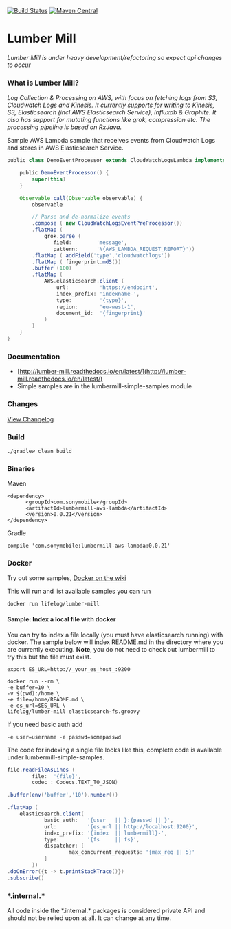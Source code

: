 [![Build Status](https://travis-ci.org/sonyxperiadev/lumber-mill.svg?branch=master)](https://travis-ci.org/sonyxperiadev/lumber-mill) [![Maven Central](https://maven-badges.herokuapp.com/maven-central/com.sonymobile/lumbermill-core/badge.svg)](https://maven-badges.herokuapp.com/maven-central/com.sonymobile/lumbermill-core)
# Lumber Mill

*Lumber Mill is under heavy development/refactoring so expect api changes to occur*

### What is Lumber Mill?
*Log Collection & Processing on AWS, with focus on fetching logs from S3, Cloudwatch Logs and Kinesis.
It currently supports for writing to Kinesis, S3, Elasticsearch (incl AWS Elasticsearch Service), Influxdb & Graphite. It also 
has support for mutating functions like grok, compression etc. The processing pipeline is based on RxJava.*


Sample AWS Lambda sample that receives events from Cloudwatch Logs and stores in AWS Elasticsearch Service.

```groovy
public class DemoEventProcessor extends CloudWatchLogsLambda implements EventProcessor {

    public DemoEventProcessor() {
        super(this)
    }

    Observable call(Observable observable) {
        observable

        // Parse and de-normalize events
        .compose ( new CloudWatchLogsEventPreProcessor())
        .flatMap (  
            grok.parse (
               field:        'message',
               pattern:      '%{AWS_LAMBDA_REQUEST_REPORT}'))
        .flatMap ( addField('type','cloudwatchlogs'))
        .flatMap ( fingerprint.md5())
        .buffer (100)
        .flatMap (
            AWS.elasticsearch.client (
                url:          'https://endpoint',
                index_prefix: 'indexname-',
                type:         '{type}',
                region:       'eu-west-1',
                document_id:  '{fingerprint}'
            )
        )
    }
}
```


### Documentation
* [http://lumber-mill.readthedocs.io/en/latest/](http://lumber-mill.readthedocs.io/en/latest/)
* Simple samples are in the lumbermill-simple-samples module

### Changes
[View Changelog](CHANGELOG.md)

### Build

    ./gradlew clean build
    
### Binaries

Maven

    <dependency>
          <groupId>com.sonymobile</groupId>
          <artifactId>lumbermill-aws-lambda</artifactId>
          <version>0.0.21</version>
    </dependency>

Gradle

    compile 'com.sonymobile:lumbermill-aws-lambda:0.0.21'
    
### Docker

Try out some samples, [Docker on the wiki](https://github.com/sonyxperiadev/lumber-mill/wiki/0.1.-Run-with-docker)

This will run and list available samples you can run

    docker run lifelog/lumber-mill 
    
#### Sample: Index a local file with docker

You can try to index a file locally (you must have elasticsearch running) with docker. The sample below will index README.md
in the directory where you are currently executing. **Note**, you do not need to check out lumbermill to try this but the file
must exist.

    export ES_URL=http://_your_es_host_:9200
     
    docker run --rm \
    -e buffer=10 \
    -v $(pwd):/home \
    -e file=/home/README.md \
    -e es_url=$ES_URL \
    lifelog/lumber-mill elasticsearch-fs.groovy
    
If you need basic auth add
    
    -e user=username -e passwd=somepasswd


The code for indexing a single file looks like this, complete code is available under lumbermill-simple-samples.    

```groovy
file.readFileAsLines (
        file:  '{file}',
        codec : Codecs.TEXT_TO_JSON)

.buffer(env('buffer','10').number())

.flatMap (
    elasticsearch.client(
            basic_auth:   '{user   || }:{passwd || }',
            url:          '{es_url || http://localhost:9200}',
            index_prefix: '{index  || lumbermill}-',
            type:         '{fs     || fs}',
            dispatcher: [
                    max_concurrent_requests: '{max_req || 5}'
            ]
        ))
.doOnError({t -> t.printStackTrace()})
.subscribe()
```
    
### \*.internal.\*

All code inside the \*.internal.\* packages is considered private API and should not be relied upon at all. It can change at any time.
    
